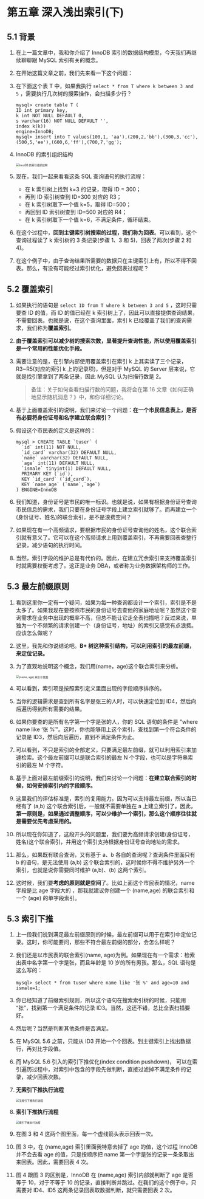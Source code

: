 # 第五章 深入浅出索引(下)

## 5.1 背景

1. 在上一篇文章中，我和你介绍了 InnoDB 索引的数据结构模型，今天我们再继续聊聊跟 MySQL 索引有关的概念。

2. 在开始这篇文章之前，我们先来看一下这个问题：

3. 在下面这个表 T 中，如果我执行 `select * from T where k between 3 and 5` ，需要执行几次树的搜索操作，会扫描多少行？

   ```mysql
   mysql> create table T (
   ID int primary key,
   k int NOT NULL DEFAULT 0,
   s varchar(16) NOT NULL DEFAULT '',
   index k(k))
   engine=InnoDB;
   mysql> insert into T values(100,1, 'aa'),(200,2,'bb'),(300,3,'cc'),(500,5,'ee'),(600,6,'ff'),(700,7,'gg');
   ```

4. InnoDB 的索引组织结构

   <img src="https://studentcwz-pic-bed.oss-cn-guangzhou.aliyuncs.com/img/InnoDB%20%E7%9A%84%E7%B4%A2%E5%BC%95%E7%BB%84%E7%BB%87%E7%BB%93%E6%9E%84.png" alt="InnoDB 的索引组织结构" style="zoom:50%;" />

5. 现在，我们一起来看看这条 SQL 查询语句的执行流程：

   - 在 k 索引树上找到 k=3 的记录，取得 ID = 300；
   - 再到 ID 索引树查到 ID=300 对应的 R3；
   - 在 k 索引树取下一个值 k=5，取得 ID=500；
   - 再回到 ID 索引树查到 ID=500 对应的 R4；
   - 在 k 索引树取下一个值 k=6，不满足条件，循环结束。

6. 在这个过程中，**回到主键索引树搜索的过程，我们称为回表**。可以看到，这个查询过程读了 k 索引树的 3 条记录(步骤 1、3 和 5)，回表了两次(步骤 2 和 4)。

7. 在这个例子中，由于查询结果所需要的数据只在主键索引上有，所以不得不回表。那么，有没有可能经过索引优化，避免回表过程呢？

## 5.2 覆盖索引

1. 如果执行的语句是 `select ID from T where k between 3 and 5` ，这时只需要查 ID 的值，而 ID 的值已经在 k 索引树上了，因此可以直接提供查询结果，不需要回表。也就是说，在这个查询里面，索引 k 已经覆盖了我们的查询需求，我们称为**覆盖索引**。

2. **由于覆盖索引可以减少树的搜索次数，显著提升查询性能，所以使用覆盖索引是一个常用的性能优化手段。**

3. 需要注意的是，在引擎内部使用覆盖索引在索引 k 上其实读了三个记录，R3~R5(对应的索引 k 上的记录项)，但是对于 MySQL 的 Server 层来说，它就是找引擎拿到了两条记录，因此 MySQL 认为扫描行数是 2。

   > 备注：关于如何查看扫描行数的问题，我将会在第 16 文章《如何正确地显示随机消息？》中，和你详细讨论。

4. 基于上面覆盖索引的说明，我们来讨论一个问题：**在一个市民信息表上，是否有必要将身份证号和名字建立联合索引？**

5. 假设这个市民表的定义是这样的：

   ```mysql
   mysql > CREATE TABLE `tuser` (
     `id` int(11) NOT NULL,
     `id_card` varchar(32) DEFAULT NULL,
     `name` varchar(32) DEFAULT NULL,
     `age` int(11) DEFAULT NULL,
     `ismale` tinyint(1) DEFAULT NULL,
     PRIMARY KEY (`id`),
     KEY `id_card` (`id_card`),
     KEY `name_age` (`name`,`age`)
   ) ENGINE=InnoDB
   ```

6. 我们知道，身份证号是市民的唯一标识。也就是说，如果有根据身份证号查询市民信息的需求，我们只要在身份证号字段上建立索引就够了。而再建立一个(身份证号、姓名)的联合索引，是不是浪费空间？

7. 如果现在有一个高频请求，要根据市民的身份证号查询他的姓名，这个联合索引就有意义了。它可以在这个高频请求上用到覆盖索引，不再需要回表查整行记录，减少语句的执行时间。

8. 当然，索引字段的维护总是有代价的。因此，在建立冗余索引来支持覆盖索引时就需要权衡考虑了。这正是业务 DBA，或者称为业务数据架构师的工作。

## 5.3 最左前缀原则

1. 看到这里你一定有一个疑问，如果为每一种查询都设计一个索引，索引是不是太多了。如果我现在要按照市民的身份证号去查他的家庭地址呢？虽然这个查询需求在业务中出现的概率不高，但总不能让它走全表扫描吧？反过来说，单独为一个不频繁的请求创建一个（身份证号，地址）的索引又感觉有点浪费。应该怎么做呢？

2. 这里，我先和你说结论吧。**B+ 树这种索引结构，可以利用索引的最左前缀，来定位记录。**

3. 为了直观地说明这个概念，我们用(name，age)这个联合索引来分析。

   <img src="https://studentcwz-pic-bed.oss-cn-guangzhou.aliyuncs.com/img/(name,%20age)%20%E7%B4%A2%E5%BC%95%E7%A4%BA%E6%84%8F%E5%9B%BE.png" alt="(name, age) 索引示意图" style="zoom:50%;" />

4. 可以看到，索引项是按照索引定义里面出现的字段顺序排序的。

5. 当你的逻辑需求是查到所有名字是张三的人时，可以快速定位到 ID4，然后向后遍历得到所有需要的结果。

6. 如果你要查的是所有名字第一个字是张的人，你的 SQL 语句的条件是 "where name like ‘张 %’"。这时，你也能够用上这个索引，查找到第一个符合条件的记录是 ID3，然后向后遍历，直到不满足条件为止。

7. 可以看到，不只是索引的全部定义，只要满足最左前缀，就可以利用索引来加速检索。这个最左前缀可以是联合索引的最左 N 个字段，也可以是字符串索引的最左 M 个字符。

8. 基于上面对最左前缀索引的说明，我们来讨论一个问题：**在建立联合索引的时候，如何安排索引内的字段顺序。**

9. 这里我们的评估标准是，索引的复用能力。因为可以支持最左前缀，所以当已经有了 (a,b) 这个联合索引后，一般就不需要单独在 a 上建立索引了。因此，**第一原则是，如果通过调整顺序，可以少维护一个索引，那么这个顺序往往就是需要优先考虑采用的。**

10. 所以现在你知道了，这段开头的问题里，我们要为高频请求创建(身份证号，姓名)这个联合索引，并用这个索引支持根据身份证号查询地址的需求。

11. 那么，如果既有联合查询，又有基于 a、b 各自的查询呢？查询条件里面只有 b 的语句，是无法使用 (a,b) 这个联合索引的，这时候你不得不维护另外一个索引，也就是说你需要同时维护 (a,b)、(b) 这两个索引。

12. 这时候，我们要**考虑的原则就是空间**了。比如上面这个市民表的情况，name 字段是比 age 字段大的 ，那我就建议你创建一个 (name,age) 的联合索引和一个 (age) 的单字段索引。

## 5.3 索引下推

1. 上一段我们说到满足最左前缀原则的时候，最左前缀可以用于在索引中定位记录。这时，你可能要问，那些不符合最左前缀的部分，会怎么样呢？

2. 我们还是以市民表的联合索引(name, age)为例。如果现在有一个需求：检索出表中名字第一个字是张，而且年龄是 10 岁的所有男孩。那么，SQL 语句是这么写的：

   ```mysql
   mysql> select * from tuser where name like '张 %' and age=10 and ismale=1;
   ```

3. 你已经知道了前缀索引规则，所以这个语句在搜索索引树的时候，只能用 “张”，找到第一个满足条件的记录 ID3。当然，这还不错，总比全表扫描要好。

4. 然后呢？当然是判断其他条件是否满足。

5. 在 MySQL 5.6 之前，只能从 ID3 开始一个个回表。到主键索引上找出数据行，再对比字段值。

6. 而 MySQL 5.6 引入的索引下推优化(index condition pushdown)， 可以在索引遍历过程中，对索引中包含的字段先做判断，直接过滤掉不满足条件的记录，减少回表次数。

7. **无索引下推执行流程**

   <img src="https://studentcwz-pic-bed.oss-cn-guangzhou.aliyuncs.com/img/%E6%97%A0%E7%B4%A2%E5%BC%95%E4%B8%8B%E6%8E%A8%E6%89%A7%E8%A1%8C%E6%B5%81%E7%A8%8B.png" alt="无索引下推执行流程" style="zoom:50%;" />

8. **索引下推执行流程**

   <img src="https://studentcwz-pic-bed.oss-cn-guangzhou.aliyuncs.com/img/%E7%B4%A2%E5%BC%95%E4%B8%8B%E6%8E%A8%E6%89%A7%E8%A1%8C%E6%B5%81%E7%A8%8B.png" alt="索引下推执行流程" style="zoom:50%;" />

9. 在图 3 和 4 这两个图里面，每一个虚线箭头表示回表一次。

10. 图 3 中，在 (name,age) 索引里面我特意去掉了 age 的值，这个过程 InnoDB 并不会去看 age 的值，只是按顺序把 name 第一个字是张的记录一条条取出来回表。因此，需要回表 4 次。

11. 图 4 跟图 3 的区别是，InnoDB 在 (name,age) 索引内部就判断了 age 是否等于 10，对于不等于 10 的记录，直接判断并跳过。在我们的这个例子中，只需要对 ID4、ID5 这两条记录回表取数据判断，就只需要回表 2 次。

